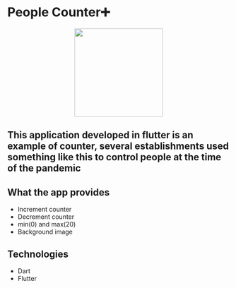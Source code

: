 <h1>People Counter➕</h1>
<div align="center">
<img src="https://user-images.githubusercontent.com/95655454/212778966-d7434033-083c-4917-bdc3-91d10cafcf33.png" width = "200px"/>
</div>
<h2> This application developed in flutter is an example of counter, several establishments used something like this to control people at the time of the pandemic</h2>

## What the app provides
+ Increment counter
+ Decrement counter
+ min(0) and max(20) 
+ Background image

## Technologies
+ Dart 
+ Flutter
